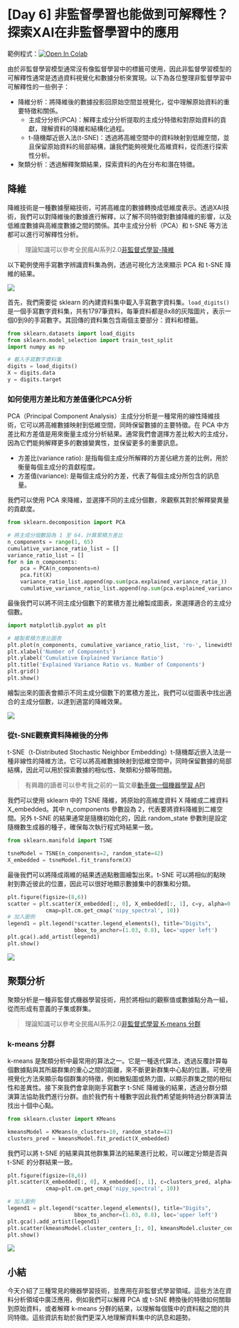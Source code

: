 # [Day 6] 非監督學習也能做到可解釋性？探索XAI在非監督學習中的應用

範例程式：[![Open In Colab](https://colab.research.google.com/assets/colab-badge.svg)](https://colab.research.google.com/github/andy6804tw/2023-15th-ironman/blob/main/code/06.非監督學習也能做到可解釋性？探索XAI在非監督學習中的應用.ipynb)

由於非監督學習模型通常沒有像監督學習中的標籤可使用，因此非監督學習模型的可解釋性通常是透過資料視覺化和數據分析來實現。以下為各位整理非監督學習中可解釋性的一些例子：

- 降維分析：將降維後的數據投影回原始空間並視覺化，從中理解原始資料的重要特徵和關係。
  - 主成分分析(PCA)：解釋主成分分析提取的主成分特徵和對原始資料的貢獻，理解資料的降維和結構化過程。
  -  t-隨機鄰近嵌入法(t-SNE)：透過將高維空間中的資料映射到低維空間，並且保留原始資料的局部結構，讓我們能夠視覺化高維資料，從而進行探索性分析。
- 聚類分析：透過解釋聚類結果，探索資料的內在分布和潛在特徵。

## 降維
降維技術是一種數據壓縮技術，可將高維度的數據轉換成低維度表示。透過XAI技術，我們可以對降維後的數據進行解釋，以了解不同特徵對數據降維的影響，以及低維度數據與高維度數據之間的關係。其中主成分分析（PCA）和 t-SNE 等方法都可以進行可解釋性分析。

> 理論知識可以參考全民瘋AI系列2.0[非監督式學習-降維](https://ithelp.ithome.com.tw/articles/10267685)

以下範例使用手寫數字辨識資料集為例，透過可視化方法來顯示 PCA 和 t-SNE 降維的結果。


![](./image/img6-1.png)

首先，我們需要從 sklearn 的內建資料集中載入手寫數字資料集。`load_digits()`是一個手寫數字資料集，共有1797筆資料，每筆資料都是8x8的灰階圖片，表示一個0到9的手寫數字。其回傳的資料集包含兩個主要部分：資料和標籤。

```py
from sklearn.datasets import load_digits
from sklearn.model_selection import train_test_split
import numpy as np

# 載入手寫數字資料集
digits = load_digits()
X = digits.data
y = digits.target
```

### 如何使用方差比和方差值優化PCA分析
PCA（Principal Component Analysis）主成分分析是一種常用的線性降維技術，它可以將高維數據映射到低維空間，同時保留數據的主要特徵。在 PCA 中方差比和方差值是用來衡量主成分分析結果。通常我們會選擇方差比較大的主成分，因為它們能夠解釋更多的數據變異性，並保留更多的重要訊息。

- 方差比(variance ratio): 是指每個主成分所解釋的方差佔總方差的比例，用於衡量每個主成分的貢獻程度。
- 方差值(variance): 是每個主成分的方差，代表了每個主成分所包含的訊息量。

我們可以使用 PCA 來降維，並選擇不同的主成分個數，來觀察其對於解釋變異量的貢獻度。

```py
from sklearn.decomposition import PCA

# 將主成分個數設為 1 至 64，計算累積方差比
n_components = range(1, 65)
cumulative_variance_ratio_list = []
variance_ratio_list = []
for n in n_components:
    pca = PCA(n_components=n)
    pca.fit(X)
    variance_ratio_list.append(np.sum(pca.explained_variance_ratio_))
    cumulative_variance_ratio_list.append(np.sum(pca.explained_variance_ratio_))
```

最後我們可以將不同主成分個數下的累積方差比繪製成圖表，來選擇適合的主成分個數。
```py
import matplotlib.pyplot as plt

# 繪製累積方差比圖表
plt.plot(n_components, cumulative_variance_ratio_list, 'ro-', linewidth=2)
plt.xlabel('Number of Components')
plt.ylabel('Cumulative Explained Variance Ratio')
plt.title('Explained Variance Ratio vs. Number of Components')
plt.grid()
plt.show()
```

繪製出來的圖表會顯示不同主成分個數下的累積方差比，我們可以從圖表中找出適合的主成分個數，以達到適當的降維效果。

![](./image/img6-2.png)

### 從t-SNE觀察資料降維後的分佈
t-SNE（t-Distributed Stochastic Neighbor Embedding）t-隨機鄰近嵌入法是一種非線性的降維方法，它可以將高維數據映射到低維空間中，同時保留數據的局部結構，因此可以用於探索數據的相似性、聚類和分類等問題。

> 有興趣的讀者可以參考我之前的一篇文章[動手做一個機器學習 API](https://medium.com/ai-academy-taiwan/%E5%8B%95%E6%89%8B%E5%81%9A%E4%B8%80%E5%80%8B%E6%A9%9F%E5%99%A8%E5%AD%B8%E7%BF%92-api-97790e304c23)


我們可以使用 sklearn 中的 TSNE 降維，將原始的高維度資料 X 降維成二維資料 X_embedded。其中 n_components 參數設為 2，代表要將資料降維到二維空間。另外 t-SNE 的結果通常是隨機初始化的，因此 random_state 參數則是設定隨機數生成器的種子，確保每次執行程式時結果一致。

```py
from sklearn.manifold import TSNE

tsneModel = TSNE(n_components=2, random_state=42)
X_embedded = tsneModel.fit_transform(X)
```

最後我們可以將降成兩維的結果透過點散圖繪製出來。t-SNE 可以將相似的點映射到靠近彼此的位置，因此可以很好地顯示數據集中的群集和分類。

```py
plt.figure(figsize=(8,6))
scatter = plt.scatter(X_embedded[:, 0], X_embedded[:, 1], c=y, alpha=0.5,
            cmap=plt.cm.get_cmap('nipy_spectral', 10))
# 加入圖例
legend1 = plt.legend(*scatter.legend_elements(), title="Digits",
                     bbox_to_anchor=(1.03, 0.8), loc='upper left')
plt.gca().add_artist(legend1)
plt.show()
```

![](./image/img6-3.png)



## 聚類分析
聚類分析是一種非監督式機器學習技術，用於將相似的觀察值或數據點分為一組，從而形成有意義的子集或群集。

> 理論知識可以參考全民瘋AI系列2.0[非監督式學習 K-means 分群](https://ithelp.ithome.com.tw/articles/10266672)

### k-means 分群
k-means 是聚類分析中最常用的算法之一。它是一種迭代算法，透過反覆計算每個數據點與其所屬群集的重心之間的距離，來不斷更新群集中心點的位置。可使用視覺化方法來顯示每個群集的特徵，例如散點圖或熱力圖，以顯示群集之間的相似性和差異性。接下來我們會拿剛剛手寫數字 t-SNE 降維後的結果，透過分群分類演算法協助我們進行分群。由於我們有十種數字因此我們希望能夠特過分群演算法找出十個中心點。

```py
from sklearn.cluster import KMeans

kmeansModel = KMeans(n_clusters=10, random_state=42)
clusters_pred = kmeansModel.fit_predict(X_embedded)
```

我們可以將 t-SNE 的結果與其他群集算法的結果進行比較，可以確定分類是否與 t-SNE 的分群結果一致。

```py
plt.figure(figsize=(8,6))
plt.scatter(X_embedded[:, 0], X_embedded[:, 1], c=clusters_pred, alpha=0.5,
            cmap=plt.cm.get_cmap('nipy_spectral', 10))

# 加入圖例
legend1 = plt.legend(*scatter.legend_elements(), title="Digits",
                     bbox_to_anchor=(1.03, 0.8), loc='upper left')
plt.gca().add_artist(legend1)
plt.scatter(kmeansModel.cluster_centers_[:, 0], kmeansModel.cluster_centers_[:, 1], s=100, c="r",marker='*')
plt.show()
```

![](./image/img6-4.png)

## 小結
今天介紹了三種常見的機器學習技術，並應用在非監督式學習領域。這些方法在資料分析領域中廣泛應用，例如我們可以解釋 PCA 或 t-SNE 轉換後的特徵如何關聯到原始資料，或者解釋 k-means 分群的結果，以理解每個簇中的資料點之間的共同特徵。這些資訊有助於我們更深入地理解資料集中的訊息和趨勢。